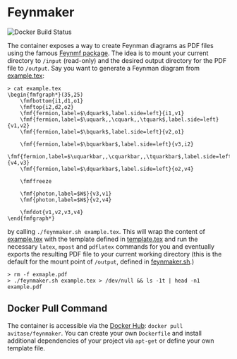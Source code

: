 # Feynmaker
![Docker Build Status](https://img.shields.io/docker/build/avitase/feynmaker.svg)

The container exposes a way to create Feynman diagrams as PDF files using the famous [Feynmf package](https://arxiv.org/abs/hep-ph/9505351). The idea is to mount your current directory to `/input` (read-only) and the desired output directory for the PDF file to `/output`. Say you want to generate a Feynman diagram from [example.tex](example.tex):
```
> cat example.tex
\begin{fmfgraph*}(35,25)
    \fmfbottom{i1,d1,o1}
    \fmftop{i2,d2,o2}
    \fmf{fermion,label=$\dquark$,label.side=left}{i1,v1}
    \fmf{fermion,label=$\uquark,,\cquark,,\tquark$,label.side=left}{v1,v2}
    \fmf{fermion,label=$\bquark$,label.side=left}{v2,o1}

    \fmf{fermion,label=$\bquarkbar$,label.side=left}{v3,i2}
    \fmf{fermion,label=$\uquarkbar,,\cquarkbar,,\tquarkbar$,label.side=left}{v4,v3}
    \fmf{fermion,label=$\dquarkbar$,label.side=left}{o2,v4}

    \fmffreeze

    \fmf{photon,label=$W$}{v3,v1}
    \fmf{photon,label=$W$}{v2,v4}

    \fmfdot{v1,v2,v3,v4}
\end{fmfgraph*}
```
by calling `./feynmaker.sh example.tex`.
This will wrap the content of [example.tex](example.tex) with the template defined in [template.tex](template.tex) and run the necessary `latex`, `mpost` and `pdflatex` commands for you and eventually exports the resulting PDF file to your current working directory (this is the default for the mount point of `/output`, defined in [feynmaker.sh](feynmaker.sh).)
```
> rm -f exmaple.pdf
> ./feynmaker.sh example.tex > /dev/null && ls -1t | head -n1
example.pdf
```

## Docker Pull Command
The container is accessible via the [Docker Hub](https://hub.docker.com/r/avitase/feynmaker/): `docker pull avitase/feynmaker`.
You can create your own `Dockerfile` and install additional dependencies of your project via `apt-get` or define your own template file.
